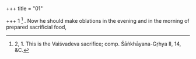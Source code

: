 +++
title = "01"

+++
1 [^1] . Now he should make oblations in the evening and in the morning of prepared sacrificial food,


[^1]:  2, 1. This is the Vaiśvadeva sacrifice; comp. Śāṅkhāyana-Gṛhya II, 14, &C.
